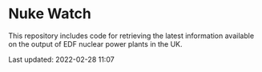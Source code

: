 # Nuke Watch

This repository includes code for retrieving the latest information available on the output of EDF nuclear power plants in the UK.

Last updated: 2022-02-28 11:07